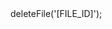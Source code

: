 <?php

use Appwrite\Client;
use Appwrite\Services\Storage;

$client = new Client();

$client
    setProject('')
    setKey('')
;

$storage = new Storage($client);

$result = $storage->deleteFile('[FILE_ID]');